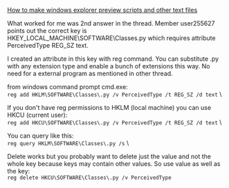 [How to make windows explorer preview scripts and other text files](https://superuser.com/questions/1320812/how-to-make-windows-explorer-preview-scripts-and-other-text-files)

What worked for me was 2nd answer in the thread. Member user255627 points out the correct key is HKEY_LOCAL_MACHINE\SOFTWARE\Classes\.py which requires attribute PerceivedType   REG_SZ   text.

I created an attribute in this key with reg command. You can substitute .py with any extension type and enable a bunch of extensions this way. No need for a external program as mentioned in other thread.

from windows command prompt cmd.exe: \
`reg add HKLM\SOFTWARE\Classes\.py /v PerceivedType /t REG_SZ /d text` \

If you don't have reg permissions to HKLM (local machine) you can use HKCU (current user): \
`reg add HKCU\SOFTWARE\Classes\.py /v PerceivedType /t REG_SZ /d text` \

You can query like this: \
`reg query HKLM\SOFTWARE\Classes\.py /s` \

Delete works but you probably want to delete just the value and not the whole key because keys may contain other values. So use value as well as the key: \
`reg delete HKCU\SOFTWARE\Classes\.py /v PerceivedType`
